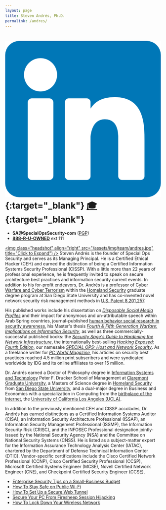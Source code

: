 ```yaml
---
layout: page
title: Steven Andrés, Ph.D.
permalink: /andres/
---
```



#  [![LinkedIn](/assets/img/icons/linkedin.png)](https://linkedin.com/in/stevenandres){:target="_blank"} [🎓](https://homelandsecurity.sdsu.edu/faculty/andres){:target="_blank"}

* __SA@SpecialOpsSecurity•com__ ([PGP](https://keybase.io/stevenandres/pgp_keys.asc?fingerprint=f8e8a9a76ab9452fea3925793ecf7d681f3fa845))
* __[888-R-U-OWNED](tel:+18887869633)__ ext 111


<a target="_blank" href="/assets/img/team/andres.jpg"><img class="headshot" align="right" src="/assets/img/team/andres.jpg" title="Click to Expand") /></a>
Steven Andr&eacute;s is the founder of Special Ops Security and serves as its Managing Principal. He is a Certified Ethical Hacker (CEH) and earned the distinction of being a Certified Information Systems Security Professional (CISSP). With a little more than 22 years of professional experience, he is frequently invited to speak on secure architecture best practices and information security current events. In addition to his for-profit endeavors, Dr. Andr&eacute;s is a professor of [Cyber Warfare and Cyber Terrorism](https://homelandsecurity.sdsu.edu/cyber) within the [Homeland Security](https://homelandsecurity.sdsu.edu/faculty/andres) graduate degree program at San Diego State University and has co-invented novel network security risk management methods in [U.S. Patent 8,201,257](https://www.google.com/patents/US8201257).

His published works include his dissertation on [_Disposable Social Media Profiles_](https://gradworks.umi.com/37/38/3738586.html) and their impact for anonymous and un-attributable speech within Arab Spring countries, journal-published [human behavior social research in security awareness](https://homelandsecurity.sdsu.edu/faculty/andres), his Master's thesis [_Fourth &amp; Fifth Generation Warfare: Implications on Information Security_](https://libpac.sdsu.edu/record=b3636115), as well as three commercially-successful published books: the [_Security Sage's Guide to Hardening the Network Infrastructure_](https://amazon.com/o/ASIN/1931836019/?tag=specopssecu-20), the internationally best-selling [_Hacking Exposed: Fourth Edition_](https://amazon.com/o/ASIN/0072227427/?tag=specopssecu-20), our namesake [_SPECIAL OPS: Host and Network Security_](https://amazon.com/o/ASIN/1931836698/?tag=specopssecu-20). As a freelance writer for [_PC World Magazine_](https://www.pcworld.com), his articles on security best practices reached 4.5 million print subscribers and were syndicated worldwide by IDG and its online affiliates to over 15 million.

Dr. Andr&eacute;s earned a Doctor of Philosophy degree in [Information Systems and Technology](https://www.cgu.edu/school/center-for-information-systems-and-technology/) Peter F. Drucker School of Management at [Claremont Graduate University](https://www.cgu.edu), a Masters of Science degree in [Homeland Security](https://homelandsecurity.sdsu.edu) from [San Diego State University](https://www.sdsu.edu), and a dual-major degree in Business and Economics with a specialization in Computing from the [birthplace of the Internet](https://samueli.ucla.edu/internet50/), the [University of California Los Angeles (UCLA)](https://ucla.edu).

In addition to the previously mentioned CEH and CISSP accolades, Dr. Andr&eacute;s has earned distinctions as a Certified Information Systems Auditor (CISA), an Information Security Architecture Professional (ISSAP), an Information Security Management Professional (ISSMP), the Information Security Risk (CRISC), and the INFOSEC Professional designation jointly-issued by the National Security Agency (NSA) and the Committee on National Security Systems (CNSS). He is listed as a subject-matter expert for the Information Assurance Technology Analysis Center (IATAC), chartered by the Department of Defense Technical Information Center (DTIC). Vendor-specific certifications include the Cisco Certified Network Professional (CCNP), Cisco Certified Security Professional (CCSP), Microsoft Certified Systems Engineer (MCSE), Novell Certified Network Engineer (CNE), and Checkpoint Certified Security Engineer (CCSE).


* [Enterprise Security Tips on a Small-Business Budget](https://www.pcworld.com/article/516904)
* [How To Stay Safe on Public Wi-Fi](https://www.pcworld.com/article/512085/)
* [How To Set Up a Secure Web Tunnel](https://www.pcworld.com/article/506907/)
* [Secure Your PC From Firesheep Session Hijacking](https://www.pcworld.com/article/498465/)
* [How To Lock Down Your Wireless Network](https://www.pcworld.com/article/477902/)


